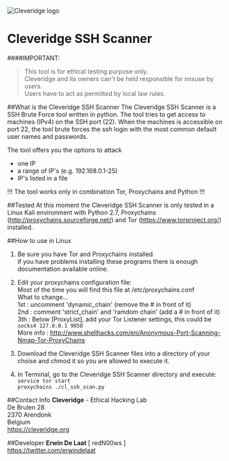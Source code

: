 ![Cleveridge logo](https://cleveridge.org/images/logo.jpg)

Cleveridge SSH Scanner
======================
####IMPORTANT:
>This tool is for ethical testing purpose only.   
>Cleveridge and its owners can't be held responsible for misuse by users.   
>Users have to act as permitted by local law rules.

##What is the Cleveridge SSH Scanner
The Cleveridge SSH Scanner is a SSH Brute Force tool written in python. The tool tries to get access to machines (IPv4) on the SSH port (22). When the machines is accessible on port 22, the tool brute forces the ssh login with the most common default user names and passwords.

The tool offers you the options to attack
- one IP
- a range of IP's (e.g. 192.168.0.1-25)
- IP's listed in a file

!!! The tool works only in combination Tor, Proxychains and Python !!!


##Tested
At this moment the Cleveridge SSH Scanner is only tested in a Linux Kali environment with Python 2.7, Proxychains (http://proxychains.sourceforge.net/) and Tor (https://www.torproject.org/) installed.


##How to use in Linux
1. Be sure you have Tor and Proxychains installed.   
   if you have problems installing these programs there is enough documentation available online.

2. Edit your proxychains configuration file:   
   Most of the time you will find this file at /etc/proxychains.conf   
   What to change...   
      1st : uncomment 'dynamic_chain' (remove the # in front of it)   
      2nd : comment 'strict_chain' and 'ramdom chain' (add a # in front of it)   
      3th : Below [ProxyList], add your Tor Listener settings, this could be   
            ```socks4 127.0.0.1 9050  ```     
      More info : http://www.shellhacks.com/en/Anonymous-Port-Scanning-Nmap-Tor-ProxyChains   

3. Download the Cleveridge SSH Scanner files into a directory of your choise and chmod it so you are allowed to execute it.

4. In Terminal, go to the Cleveridge SSH Scanner directory and execute:   
    ```service tor start             ```  
    ```proxychains ./cl_ssh_scan.py  ``` 

##Contact Info 
**Cleveridge** - Ethical Hacking Lab   
De Brulen 28   
2370 Arendonk   
Belgium   
https://cleveridge.org

##Developer
**Erwin De Laat** [ redN00ws ]     
https://twitter.com/erwindelaat
